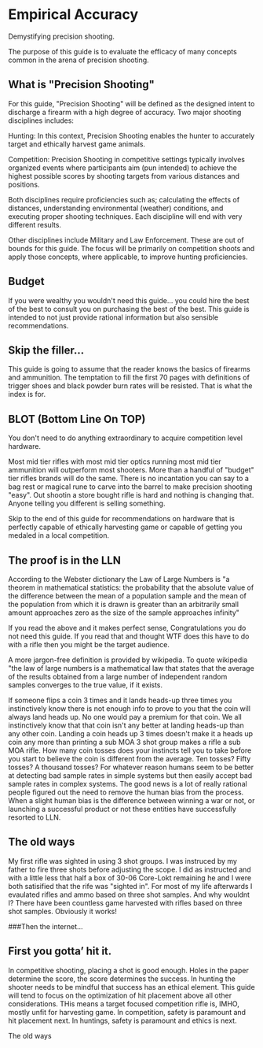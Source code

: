 # Empirical Accuracy
Demystifying precision shooting.

The purpose of this guide is to evaluate the efficacy of many concepts common in the arena of precision shooting.

## What is "Precision Shooting"
  
For this guide, "Precision Shooting" will be defined as the designed intent to discharge a firearm with a high degree of accuracy. Two major shooting disciplines includes:

Hunting: In this context, Precision Shooting enables the hunter to accurately target and ethically harvest game animals.

Competition: Precision Shooting in competitive settings typically involves organized events where participants aim (pun intended) to achieve the highest possible scores by shooting targets from various distances and positions.

Both disciplines require proficiencies such as; calculating the effects of distances, understanding environmental (weather) conditions, and executing proper shooting techniques.  Each discipline will end with very different results. 

Other disciplines include Military and Law Enforcement.  These are out of bounds for this guide.  The focus will be primarily on competition shoots and apply those concepts, where applicable, to improve hunting proficiencies. 

## Budget 

If you were wealthy you wouldn't need this guide... you could hire the best of the best to consult you on purchasing the best of the best.  This guide is intended to not just provide rational information but also sensible recommendations.     

## Skip the filler...

This guide is going to assume that the reader knows the basics of firearms and ammunition.  The temptation to fill the first 70 pages with definitions of trigger shoes and black powder burn rates will be resisted.  That is what the index is for.  

## BLOT (Bottom Line On TOP)

You don't need to do anything extraordinary to acquire competition level hardware.  

Most mid tier rifles with most mid tier optics running most mid tier ammunition will outperform most shooters.  More than a handful of "budget" tier rifles brands will do the same.  There is no incantation you can say to a bag rest or magical rune to carve into the barrel to make precision shooting "easy".  Out shootin a store bought rifle is hard and nothing is changing that.  Anyone telling you different is selling something.  

Skip to the end of this guide for recommendations on hardware that is perfectly capable of ethically harvesting game or capable of getting you medaled in a local competition.  

## The proof is in the LLN

According to the Webster dictionary the Law of Large Numbers is "a theorem in mathematical statistics: the probability that the absolute value of the difference between the mean of a population sample and the mean of the population from which it is drawn is greater than an arbitrarily small amount approaches zero as the size of the sample approaches infinity"

If you read the above and it makes perfect sense, Congratulations you do not need this guide.  If you read that and thought WTF does this have to do with a rifle then you might be the target audience.

A more jargon-free definition is provided by wikipedia.  To quote wikipedia "the law of large numbers is a mathematical law that states that the average of the results obtained from a large number of independent random samples converges to the true value, if it exists.

If someone flips a coin 3 times and it lands heads-up three times you instinctively know there is not enough info to prove to you that the coin will always land heads up.  No one would pay a premium for that coin.  We all instinctively know that that coin isn't any better at landing heads-up than any other coin.  Landing a coin heads up 3 times doesn't make it a heads up coin any more than printing a sub MOA 3 shot group makes a rifle a sub MOA rifle.  How many coin tosses does your instincts tell you to take before you start to believe the coin is different from the average.  Ten tosses?  Fifty tosses?  A thousand tosses?  For whatever reason humans seem to be better at detecting bad sample rates in simple systems but then easily accept bad sample rates in complex systems.  The good news is a lot of really rational people figured out the need to remove the human bias from the process.  When a slight human bias is the difference between winning a war or not, or launching a successful product or not these entities have successfully resorted to LLN.

## The old ways
My first rifle was sighted in using 3 shot groups.  I was instruced by my father to fire three shots before adjusting the scope.  I did as instructed and with a little less that half a box of 30-06 Core-Lokt remaining he and I were both satisified that the rife was "sighted in".  For most of my life afterwards I evaulated rifles and ammo based on three shot samples.  And why wouldnt I?  There have been countless game harvested with rifles based on three shot samples.  Obviously it works!

###Then the internet... 






## First you gotta’ hit it.

In competitive shooting, placing a shot is good enough.  Holes in the paper determine the score, the score determines the success.  In hunting the shooter needs to be mindful that success has an ethical element.  This guide will tend to focus on the optimization of hit placement above all other considerations.  THis means a target focused competition rifle is, IMHO, mostly unfit for harvesting game.  In competition, safety is paramount and hit placement next.  In huntings, safety is paramount and ethics is next.
      
The old ways











